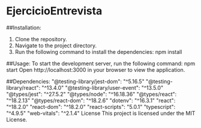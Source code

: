 # EjercicioEntrevista

##Installation:
1. Clone the repository.
2. Navigate to the project directory.
3. Run the following command to install the dependencies:
npm install

##Usage:
To start the development server, run the following command:
npm start
Open http://localhost:3000 in your browser to view the application.

##Dependencies:
"@testing-library/jest-dom": "^5.16.5"
"@testing-library/react": "^13.4.0"
"@testing-library/user-event": "^13.5.0"
"@types/jest": "^27.5.2"
"@types/node": "^16.18.36"
"@types/react": "^18.2.13"
"@types/react-dom": "^18.2.6"
"dotenv": "^16.3.1"
"react": "^18.2.0"
"react-dom": "^18.2.0"
"react-scripts": "5.0.1"
"typescript": "^4.9.5"
"web-vitals": "^2.1.4"
License
This project is licensed under the MIT License.
